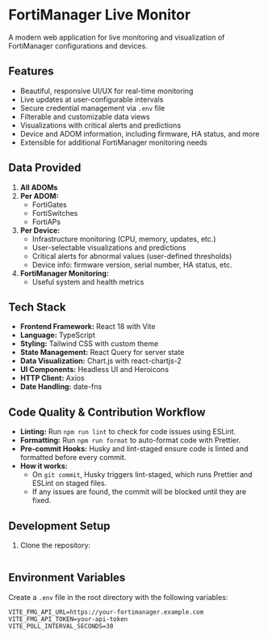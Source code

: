 # FortiManager Live Monitor

A modern web application for live monitoring and visualization of FortiManager configurations and devices.

## Features

- Beautiful, responsive UI/UX for real-time monitoring
- Live updates at user-configurable intervals
- Secure credential management via `.env` file
- Filterable and customizable data views
- Visualizations with critical alerts and predictions
- Device and ADOM information, including firmware, HA status, and more
- Extensible for additional FortiManager monitoring needs

## Data Provided

1. **All ADOMs**
2. **Per ADOM:**
   - FortiGates
   - FortiSwitches
   - FortiAPs
3. **Per Device:**
   - Infrastructure monitoring (CPU, memory, updates, etc.)
   - User-selectable visualizations and predictions
   - Critical alerts for abnormal values (user-defined thresholds)
   - Device info: firmware version, serial number, HA status, etc.
4. **FortiManager Monitoring:**
   - Useful system and health metrics

## Tech Stack

- **Frontend Framework:** React 18 with Vite
- **Language:** TypeScript
- **Styling:** Tailwind CSS with custom theme
- **State Management:** React Query for server state
- **Data Visualization:** Chart.js with react-chartjs-2
- **UI Components:** Headless UI and Heroicons
- **HTTP Client:** Axios
- **Date Handling:** date-fns

## Code Quality & Contribution Workflow

- **Linting:** Run `npm run lint` to check for code issues using ESLint.
- **Formatting:** Run `npm run format` to auto-format code with Prettier.
- **Pre-commit Hooks:** Husky and lint-staged ensure code is linted and formatted before every commit.
- **How it works:**
  - On `git commit`, Husky triggers lint-staged, which runs Prettier and ESLint on staged files.
  - If any issues are found, the commit will be blocked until they are fixed.

## Development Setup

1. Clone the repository:

   ```

   ```

## Environment Variables

Create a `.env` file in the root directory with the following variables:

```
VITE_FMG_API_URL=https://your-fortimanager.example.com
VITE_FMG_API_TOKEN=your-api-token
VITE_POLL_INTERVAL_SECONDS=30
```
